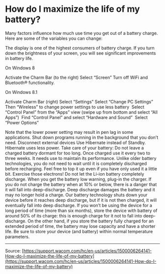 # How do I maximize the life of my battery?

Many factors influence how much use time you get out of a battery charge. Here are some of the variables you can change:

The display is one of the highest consumers of battery charge. If you turn down the brightness of your screen, you will see significant improvements in battery life. 
  

On Windows 8  
    
Activate the Charm Bar (to the right)
Select “Screen”
Turn off WiFi and Bluetooth® functionality.
 

On Windows 8.1  
    
Activate Charm Bar (right)
Select “Settings”
Select “Change PC Settings” 
Then “Wireless” to change power settings to use less battery 
Select “Control Panel” from the “Apps” view (swipe up from bottom and select “All Apps”) 
Find “Control Panel” and select “Hardware and Sound” 
Select “Power Options”
 
Note that the lower power setting may result in pen lag in some applications. Shut down programs running in the background that you don’t need.
Disconnect external devices
Use Hibernate instead of Standby. Hibernate uses less power.
Take care of your battery: Do not leave a charged battery dormant for too long. Once charged use it every two to three weeks. It needs use to maintain its performance. Unlike older battery technologies, you do not need to wait until it is completely discharged before recharging. Feel free to top it up even if you have only used it a little bit. Exercise those electrons!
Do not let the Li-ion battery completely discharge. When you get the battery low warning, plug-in the charger. If you do not charge the battery when at 10% or below, there is a danger that it will fall into deep-discharge. Deep discharge damages the battery and it may no longer hold a charge. Our battery technology shuts down your device before it reaches deep discharge, but if it is not then charged, it will eventually fall into deep discharge.
If you won’t be using the device for a long period of time (more than six months), store the device with battery of around 50% of its charge: this is enough charge for it not to fall into deep-discharge.
On the other hand, if you store the battery fully charged for an extended period of time, the battery may lose capacity and have a shorter life.
Be sure to store your device (and battery) within normal temperature parameters.

---
Source: [https://support.wacom.com/hc/en-us/articles/1500006264141-How-do-I-maximize-the-life-of-my-battery](https://support.wacom.com/hc/en-us/articles/1500006264141-How-do-I-maximize-the-life-of-my-battery)
